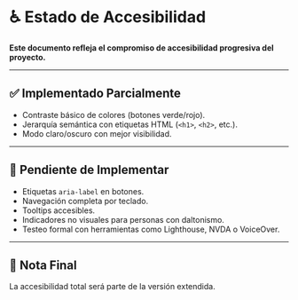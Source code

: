 # ♿ Estado de Accesibilidad

**Este documento refleja el compromiso de accesibilidad progresiva del proyecto.**

---

## ✅ Implementado Parcialmente
- Contraste básico de colores (botones verde/rojo).
- Jerarquía semántica con etiquetas HTML (`<h1>`, `<h2>`, etc.).
- Modo claro/oscuro con mejor visibilidad.

---

## 🚧 Pendiente de Implementar
- Etiquetas `aria-label` en botones.
- Navegación completa por teclado.
- Tooltips accesibles.
- Indicadores no visuales para personas con daltonismo.
- Testeo formal con herramientas como Lighthouse, NVDA o VoiceOver.

---

## 📝 Nota Final
La accesibilidad total será parte de la versión extendida. 